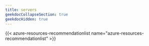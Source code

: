 ```yaml
---
title: servers
geekdocCollapseSection: true
geekdocHidden: true
---
```


{{< azure-resources-recommendationlist name="azure-resources-recommendationlist" >}}
